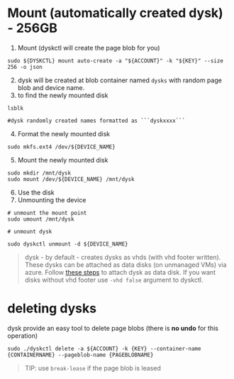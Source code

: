 # Mount (automatically created dysk) - 256GB


1. Mount (dyskctl will create the page blob for you)
```
sudo ${DYSKCTL} mount auto-create -a "${ACCOUNT}" -k "${KEY}" --size 256 -o json
```

2. dysk will be created at blob container named ```dysks``` with random page blob and device name.
3. to find the newly mounted disk

```
lsblk

#dysk randomly created names formatted as ```dyskxxxx```
```

4. Format the newly mounted disk

```
sudo mkfs.ext4 /dev/${DEVICE_NAME}
``` 

5. Mount the newly mounted disk

```
sudo mkdir /mnt/dysk
sudo mount /dev/${DEVICE_NAME} /mnt/dysk
```

6. Use the disk
7. Unmounting the device

```
# unmount the mount point
sudo umount /mnt/dysk

# unmount dysk

sudo dyskctl unmount -d ${DEVICE_NAME}
``` 

> dysk - by default - creates dysks as vhds (with vhd footer written). These dysks can be attached as data disks (on unmanaged VMs) via azure. Follow [these steps](https://docs.microsoft.com/en-us/azure/virtual-machines/linux/attach-disk-portal) to attach dysk as data disk. If you want disks without vhd footer use ```-vhd false``` argument to dyskctl.


# deleting dysks

dysk provide an easy tool to delete page blobs (there is **no undo** for this operation) 

```
sudo ./dyskctl delete -a ${ACCOUNT} -k {KEY} --container-name {CONTAINERNAME} --pageblob-name {PAGEBLOBNAME} 
```

> TIP: use ```break-lease``` if the page blob is leased
